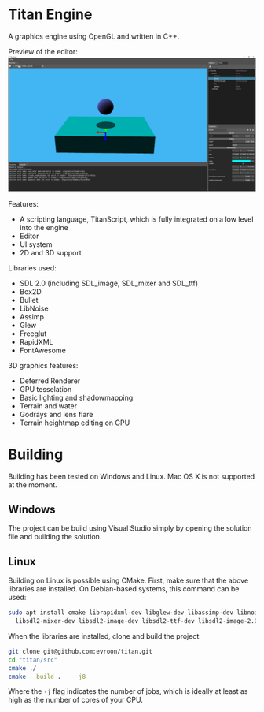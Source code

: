 # Titan Engine

A graphics engine using OpenGL and written in C++.

Preview of the editor:
![alt text](misc/images/titan_preview.png "Preview of the editor")

Features:
  - A scripting language, TitanScript, which is fully integrated on a low level into the engine
  - Editor
  - UI system
  - 2D and 3D support

Libraries used:
  - SDL 2.0 (including SDL_image, SDL_mixer and SDL_ttf)
  - Box2D
  - Bullet
  - LibNoise
  - Assimp
  - Glew
  - Freeglut
  - RapidXML
  - FontAwesome

3D graphics features:
  - Deferred Renderer
  - GPU tesselation
  - Basic lighting and shadowmapping
  - Terrain and water
  - Godrays and lens flare
  - Terrain heightmap editing on GPU

# Building
Building has been tested on Windows and Linux. Mac OS X is not supported at the moment.

## Windows
The project can be build using Visual Studio simply by opening the solution file and building the solution.

## Linux
Building on Linux is possible using CMake. First, make sure that the above libraries are installed. On Debian-based systems, this command can be used:

```bash
sudo apt install cmake librapidxml-dev libglew-dev libassimp-dev libnoise-dev libbullet-dev libbox2d-dev \
  libsdl2-mixer-dev libsdl2-image-dev libsdl2-ttf-dev libsdl2-image-2.0-0 libsdl2-dev
```

When the libraries are installed, clone and build the project:
```bash
git clone git@github.com:evroon/titan.git
cd "titan/src"
cmake ./
cmake --build . -- -j8
```

Where the `-j` flag indicates the number of jobs, which is ideally at least as high as the number of cores of your CPU.
